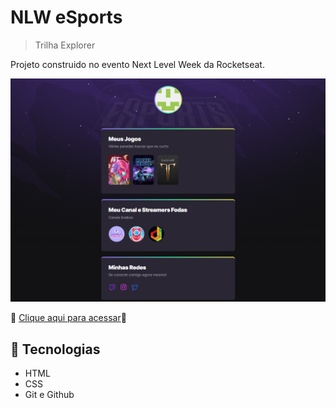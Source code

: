 # NLW eSports 

>Trilha Explorer

Projeto construido no evento Next Level Week da Rocketseat.

![preview](./.github/preview.png)

🤖 [Clique aqui para acessar](https://savonitti.github.io/nlw-esports-explorer/)🤖

## 💼 Tecnologias

- HTML
- CSS
- Git e Github

##